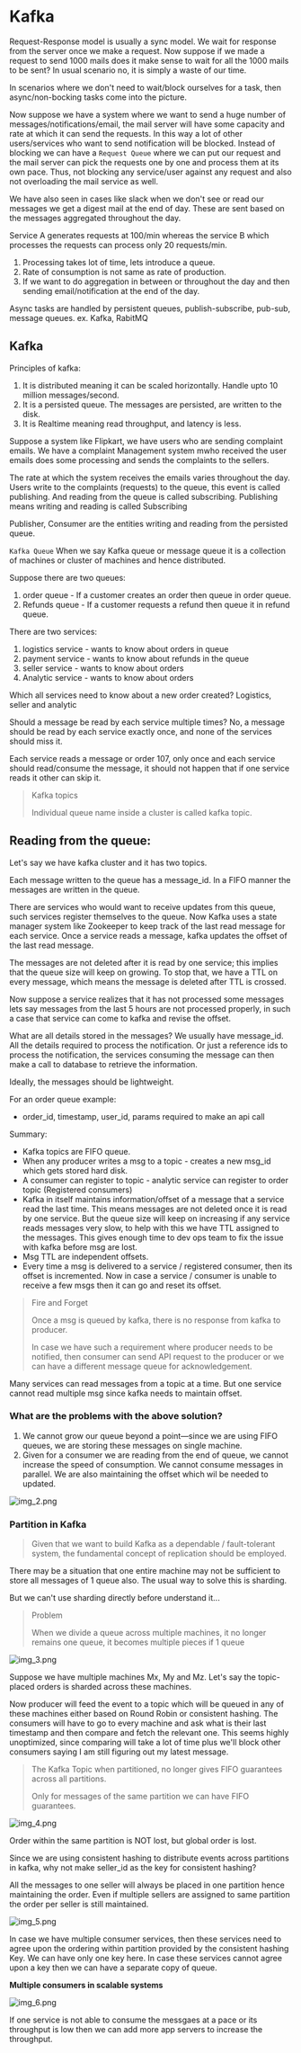 # Kafka

Request-Response model is usually a sync model. We wait for response from the server once we make a request.
Now suppose if we made a request to send 1000 mails does it make sense to wait for all the 1000 mails to be sent?
In usual scenario no, it is simply a waste of our time. 

In scenarios where we don't need to wait/block ourselves for a task, then async/non-bocking tasks come into the picture. 

Now suppose we have a system where we want to send a huge number of messages/notifications/email, the mail server will have some capacity and rate at which it can send the requests.
In this way a lot of other users/services who want to send notification will be blocked. Instead of blocking we can have a `Request Queue`
where we can put our request and the mail server can pick the requests one by one and process them at its own pace.
Thus, not blocking any service/user against any request and also not overloading the mail service as well.

We have also seen in cases like slack when we don't see or read our messages we get a digest mail at the end of day. These are sent based on the messages aggregated throughout the day. 

Service A generates requests at 100/min whereas the service B which processes the requests can process only 20 requests/min.

1. Processing takes lot of time, lets introduce a queue.
2. Rate of consumption is not same as rate of production.
3. If we want to do aggregation in between or throughout the day and then sending email/notification at the end of the day.

Async tasks are handled by persistent queues, publish-subscribe, pub-sub, message queues.
ex. Kafka, RabitMQ

## Kafka

Principles of kafka:
1. It is distributed meaning it can be scaled horizontally. Handle upto 10 million messages/second.
2. It is a persisted queue. The messages are persisted, are written to the disk.
3. It is Realtime meaning read throughput, and latency is less.

Suppose a system like Flipkart, we have users who are sending complaint emails. We have a complaint Management system mwho received the user emails
does some processing and sends the complaints to the sellers.

The rate at which the system receives the emails varies throughout the day.
Users write to the complaints (requests) to the queue, this event is called publishing. 
And reading from the queue is called subscribing.
Publishing means writing and reading is called Subscribing 

Publisher, Consumer are the entities writing and reading from the persisted queue.

`Kafka Queue`
When we say Kafka queue or message queue it is a collection of machines or cluster of machines and hence distributed.

Suppose there are two queues:
1. order queue - If a customer creates an order then queue in order queue.
2. Refunds queue - If a customer requests a refund then queue it in refund queue.

There are two services:
1. logistics service - wants to know about orders in queue
2. payment service - wants to know about refunds in the queue
3. seller service - wants to know about orders
4. Analytic service - wants to know about orders

Which all services need to know about a new order created?
Logistics, seller and analytic

Should a message be read by each service multiple times? 
No, a message should be read by each service exactly once, and none of the services should miss it.

Each service reads a message or order 107, only once and each service should read/consume the message, it should  not happen that if one service reads it other can skip it. 

> Kafka topics
> 
> Individual queue name inside a cluster is called kafka topic.

## Reading from the queue:
Let's say we have kafka cluster and it has two topics.

Each message written to the queue has a message_id. In a FIFO manner the messages are written in the queue.

There are services who would want to receive updates from this queue, such services register themselves to the queue.
Now Kafka uses a state manager system like Zookeeper to keep track of the last read message for each service.
Once a service reads a message, kafka updates the offset of the last read message.

The messages are not deleted after it is read by one service; this implies that the queue size will keep on growing.
To stop that, we have a TTL on every message, which means the message is deleted after TTL is crossed.

Now suppose a service realizes that it has not processed some messages lets say messages from the last 5 hours are not processed properly, 
in such a case that service can come to kafka and revise the offset.

What are all details stored in the messages?
We usually have message_id. All the details required to process the notification.
Or just a reference ids to process the notification, the services consuming the message can then make a call to database to retrieve the information.

Ideally, the messages should be lightweight.

For an order queue example:
* order_id, timestamp, user_id, params required to make an api call

Summary:
* Kafka topics are FIFO queue.
* When any producer writes a msg to a topic - creates a new msg_id which gets stored hard disk.
* A consumer can register to topic - analytic service can register to order topic (Registered consumers)
* Kafka in itself maintains information/offset of a message that a service read the last time. This means messages are not deleted once it is read by one service. 
But the queue size will keep on increasing if any service reads messages very slow, to help with this we have TTL assigned to the messages. This gives enough time to dev ops team to fix the issue with kafka before msg are lost. 
* Msg TTL are independent offsets.
* Every time a msg is delivered to a service / registered consumer, then its offset is incremented. Now in case a service / consumer is unable to receive a few msgs then it can go and reset its offset.


> Fire and Forget
> 
> Once a msg is queued by kafka, there is no response from kafka to producer.
> 
> In case we have such a requirement where producer needs to be notified, then consumer can send API request to the producer 
> or we can have a different message queue for acknowledgement.

Many services can read messages from a topic at a time. But one service cannot read multiple msg since kafka needs to maintain offset.

### What are the problems with the above solution?

1. We cannot grow our queue beyond a point—since we are using FIFO queues, we are storing these messages on single machine.
2. Given for a consumer we are reading from the end of queue, we cannot increase the speed of consumption. We cannot consume messages in parallel. We are also maintaining the offset which wil be needed to updated.

![img_2.png](../images/kafka-2.png)

### Partition in Kafka

> Given that we want to build Kafka as a dependable / fault-tolerant system, the fundamental concept of replication should be employed.


There may be a situation that one entire machine may not be sufficient to store all messages of 1 queue also.
The usual way to solve this is sharding.

But we can't use sharding directly before understand it...

> Problem
> 
> When we divide a queue across multiple machines, it no longer remains one queue, it becomes multiple pieces if 1 queue

![img_3.png](../images/kafka-3.png)

Suppose we have multiple machines Mx, My and Mz. Let's say the topic-placed orders is sharded across these machines.

Now producer will feed the event to a topic which will be queued in any of these machines either based on Round Robin or consistent hashing.
The consumers will have to go to every machine and ask what is their last timestamp and then compare and fetch the relevant one. 
This seems highly unoptimized, since comparing will take a lot of time plus we'll block other consumers saying I am still figuring out my latest message.

> The Kafka Topic when partitioned, no longer gives FIFO guarantees across all partitions.
> 
> Only for messages of the same partition we can have FIFO guarantees.

![img_4.png](../images/kafka-4.png)

Order within the same partition is NOT lost, but global order is lost.

Since we are using consistent hashing to distribute events across partitions in kafka, why not make seller_id as the key for consistent hashing?

All the messages to one seller will always be placed in one partition hence maintaining the order. 
Even if multiple sellers are assigned to same partition the order per seller is still maintained.

![img_5.png](../images/kafka-5.png)

In case we have multiple consumer services, then these services need to agree upon the ordering within partition provided by the consistent hashing Key. We can have only one key here.
In case these services cannot agree upon a key then we can have a separate copy of queue.

**Multiple consumers in scalable systems**

![img_6.png](../images/img_6.png)

If one service is not able to consume the messgaes at a pace or its throughput is low then we can add more app servers to increase the throughput.
